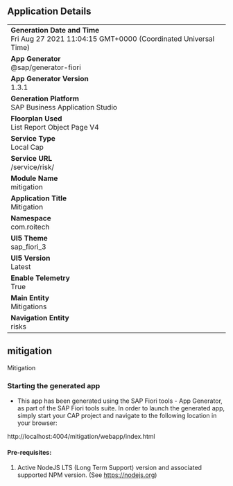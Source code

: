 ## Application Details
|               |
| ------------- |
|**Generation Date and Time**<br>Fri Aug 27 2021 11:04:15 GMT+0000 (Coordinated Universal Time)|
|**App Generator**<br>@sap/generator-fiori|
|**App Generator Version**<br>1.3.1|
|**Generation Platform**<br>SAP Business Application Studio|
|**Floorplan Used**<br>List Report Object Page V4|
|**Service Type**<br>Local Cap|
|**Service URL**<br>/service/risk/
|**Module Name**<br>mitigation|
|**Application Title**<br>Mitigation|
|**Namespace**<br>com.roitech|
|**UI5 Theme**<br>sap_fiori_3|
|**UI5 Version**<br>Latest|
|**Enable Telemetry**<br>True|
|**Main Entity**<br>Mitigations|
|**Navigation Entity**<br>risks|

## mitigation

Mitigation

### Starting the generated app

-   This app has been generated using the SAP Fiori tools - App Generator, as part of the SAP Fiori tools suite.  In order to launch the generated app, simply start your CAP project and navigate to the following location in your browser:

http://localhost:4004/mitigation/webapp/index.html

#### Pre-requisites:

1. Active NodeJS LTS (Long Term Support) version and associated supported NPM version.  (See https://nodejs.org)


